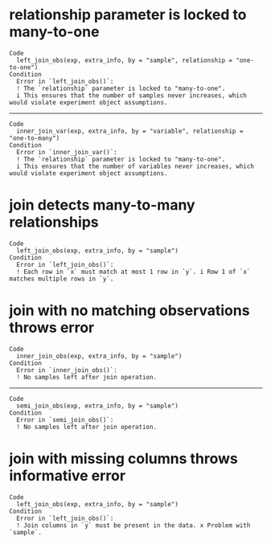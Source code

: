 # relationship parameter is locked to many-to-one

    Code
      left_join_obs(exp, extra_info, by = "sample", relationship = "one-to-one")
    Condition
      Error in `left_join_obs()`:
      ! The `relationship` parameter is locked to "many-to-one".
      i This ensures that the number of samples never increases, which would violate experiment object assumptions.

---

    Code
      inner_join_var(exp, extra_info, by = "variable", relationship = "one-to-many")
    Condition
      Error in `inner_join_var()`:
      ! The `relationship` parameter is locked to "many-to-one".
      i This ensures that the number of variables never increases, which would violate experiment object assumptions.

# join detects many-to-many relationships

    Code
      left_join_obs(exp, extra_info, by = "sample")
    Condition
      Error in `left_join_obs()`:
      ! Each row in `x` must match at most 1 row in `y`. i Row 1 of `x` matches multiple rows in `y`.

# join with no matching observations throws error

    Code
      inner_join_obs(exp, extra_info, by = "sample")
    Condition
      Error in `inner_join_obs()`:
      ! No samples left after join operation.

---

    Code
      semi_join_obs(exp, extra_info, by = "sample")
    Condition
      Error in `semi_join_obs()`:
      ! No samples left after join operation.

# join with missing columns throws informative error

    Code
      left_join_obs(exp, extra_info, by = "sample")
    Condition
      Error in `left_join_obs()`:
      ! Join columns in `y` must be present in the data. x Problem with `sample`.

